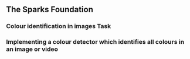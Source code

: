## The Sparks Foundation

### Colour identification in images Task
### Implementing a colour detector which identifies all colours in an image or video